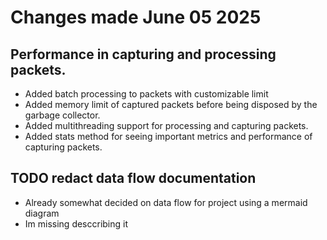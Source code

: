 # Changes made June 05 2025

## Performance in capturing and processing packets.
- Added batch processing to packets with customizable limit
- Added memory limit of captured packets before being disposed by the garbage collector.
- Added multithreading support for processing and capturing packets.
- Added stats method for seeing important metrics and performance of capturing packets.


## TODO redact data flow documentation
- Already somewhat decided on data flow for project using a mermaid diagram 
- Im missing desccribing it 